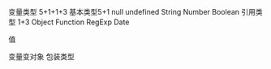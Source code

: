 变量类型
5+1+1+3
基本类型5+1
null undefined String Number Boolean
引用类型
1+3
Object 
Function RegExp Date


值


变量变对象
包装类型